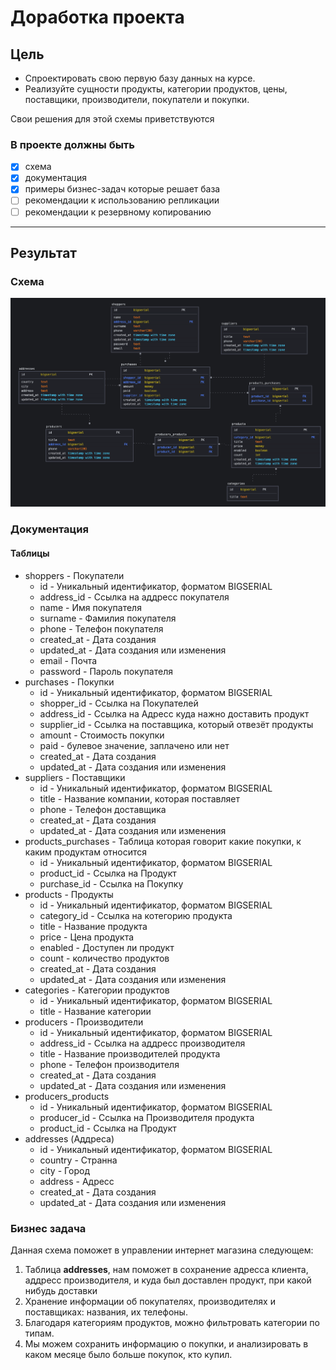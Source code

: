 # Доработка проекта

## Цель

- Спроектировать свою первую базу данных на курсе.
- Реализуйте сущности продукты, категории продуктов, цены, поставщики, производители, покупатели и покупки.

Свои решения для этой схемы приветствуются

### В проекте должны быть

- [x] схема
- [x] документация
- [x] примеры бизнес-задач которые решает база
- [ ] рекомендации к использованию репликации
- [ ] рекомендации к резервному копированию

---

## Результат

### Схема

![Diagram](img/diagram.png)

### Документация

#### Таблицы

- shoppers - Покупатели
  - id - Уникальный идентификатор, форматом BIGSERIAL
  - address_id - Ссылка на аддресс покупателя
  - name - Имя покупателя
  - surname - Фамилия покупателя
  - phone - Телефон покупателя
  - created_at - Дата создания
  - updated_at - Дата создания или изменения
  - email - Почта
  - password - Пароль покупателя
- purchases - Покупки
  - id - Уникальный идентификатор, форматом BIGSERIAL
  - shopper_id - Ссылка на Покупателей
  - address_id - Ссылка на Адресс куда нажно доставить продукт
  - supplier_id - Ссылка на поставщика, который отвезёт продукты
  - amount - Стоимость покупки
  - paid - булевое значение, заплачено или нет
  - created_at - Дата создания
  - updated_at - Дата создания или изменения
- suppliers - Поставщики
  - id - Уникальный идентификатор, форматом BIGSERIAL
  - title - Название компании, которая поставляет
  - phone - Телефон доставщика
  - created_at - Дата создания
  - updated_at - Дата создания или изменения
- products_purchases - Таблица которая говорит какие покупки, к каким продуктам относится
  - id - Уникальный идентификатор, форматом BIGSERIAL
  - product_id - Ссылка на Продукт
  - purchase_id - Ссылка на Покупку
- products - Продукты
  - id - Уникальный идентификатор, форматом BIGSERIAL
  - category_id - Ссылка на котегорию продукта
  - title - Название продукта
  - price - Цена продукта
  - enabled - Доступен ли продукт
  - count - количество продуктов
  - created_at - Дата создания
  - updated_at - Дата создания или изменения
- categories - Категории продуктов
  - id - Уникальный идентификатор, форматом BIGSERIAL
  - title - Название категории
- producers - Производители
  - id - Уникальный идентификатор, форматом BIGSERIAL
  - address_id - Ссылка на аддресс производителя
  - title - Название производителей продукта
  - phone - Телефон производителя
  - created_at - Дата создания
  - updated_at - Дата создания или изменения
- producers_products
  - id - Уникальный идентификатор, форматом BIGSERIAL
  - producer_id - Ссылка на Производителя продукта
  - product_id - Ссылка на Продукт
- addresses (Аддреса)
  - id - Уникальный идентификатор, форматом BIGSERIAL
  - country - Странна
  - city - Город
  - address - Адресс
  - created_at - Дата создания
  - updated_at - Дата создания или изменения

### Бизнес задача

Данная схема поможет в управлении интернет магазина следующем:

1. Таблица **addresses**, нам поможет в сохранение адресса клиента, аддресс производителя, и куда был доставлен продукт, при какой нибудь доставки
2. Хранение информации об покупателях, производителях и поставщиках: названия, их телефоны.
3. Благодаря категориям продуктов, можно фильтровать категории по типам.
4. Мы можем сохранить информацию о покупки, и анализировать в каком месяце было больше покупок, кто купил.
